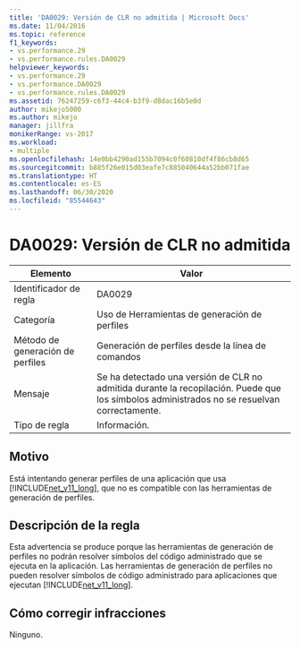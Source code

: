 ```yaml
---
title: 'DA0029: Versión de CLR no admitida | Microsoft Docs'
ms.date: 11/04/2016
ms.topic: reference
f1_keywords:
- vs.performance.29
- vs.performance.rules.DA0029
helpviewer_keywords:
- vs.performance.29
- vs.performance.DA0029
- vs.performance.rules.DA0029
ms.assetid: 76247259-c6f3-44c4-b3f9-d8dac16b5e0d
author: mikejo5000
ms.author: mikejo
manager: jillfra
monikerRange: vs-2017
ms.workload:
- multiple
ms.openlocfilehash: 14e0bb4290ad155b7094c0f60810df4f86cb8d65
ms.sourcegitcommit: b885f26e015d03eafe7c885040644a52bb071fae
ms.translationtype: HT
ms.contentlocale: es-ES
ms.lasthandoff: 06/30/2020
ms.locfileid: "85544643"
---
```

# <a name="da0029-unsupported-clr-version"></a>DA0029: Versión de CLR no admitida

|Elemento|Valor|
|-|-|
|Identificador de regla|DA0029|
|Categoría|Uso de Herramientas de generación de perfiles|
|Método de generación de perfiles|Generación de perfiles desde la línea de comandos|
|Mensaje|Se ha detectado una versión de CLR no admitida durante la recopilación. Puede que los símbolos administrados no se resuelvan correctamente.|
|Tipo de regla|Información.|

## <a name="cause"></a>Motivo
 Está intentando generar perfiles de una aplicación que usa [!INCLUDE[net_v11_long](../profiling/includes/net_v11_long_md.md)], que no es compatible con las herramientas de generación de perfiles.

## <a name="rule-description"></a>Descripción de la regla
 Esta advertencia se produce porque las herramientas de generación de perfiles no podrán resolver símbolos del código administrado que se ejecuta en la aplicación. Las herramientas de generación de perfiles no pueden resolver símbolos de código administrado para aplicaciones que ejecutan [!INCLUDE[net_v11_long](../profiling/includes/net_v11_long_md.md)].

## <a name="how-to-fix-violations"></a>Cómo corregir infracciones
 Ninguno.
